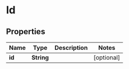 

# Id


## Properties

| Name | Type | Description | Notes |
|------------ | ------------- | ------------- | -------------|
|**id** | **String** |  |  [optional] |



